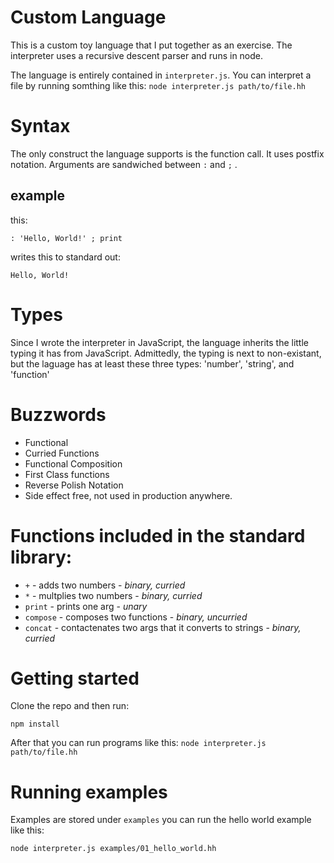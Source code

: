 # Custom Language

This is a custom toy language that I put together as an exercise. The interpreter uses a recursive descent parser and runs in node.

The language is entirely contained in `interpreter.js`. You can interpret a file by running somthing like this: `node interpreter.js path/to/file.hh`

# Syntax

The only construct the language supports is the function call. It uses postfix notation. Arguments are sandwiched between `:` and `;` .


## example

this:

    : 'Hello, World!' ; print

writes this to standard out:

    Hello, World!

# Types

Since I wrote the interpreter in JavaScript, the language inherits the little typing it has from JavaScript. Admittedly, the typing is next to non-existant, but the laguage has at least these three types: 'number', 'string', and 'function'


# Buzzwords

* Functional
* Curried Functions
* Functional Composition
* First Class functions
* Reverse Polish Notation
* Side effect free, not used in production anywhere.

# Functions included in the standard library:

* `+` - adds two numbers - *binary, curried*
* `*` - multplies two numbers - *binary, curried*
* `print` - prints one arg - *unary*
* `compose` - composes two functions - *binary, uncurried*
* `concat` - contactenates two args that it converts to strings - *binary, curried*

# Getting started

Clone the repo and then run:

    npm install

After that you can run programs like this: `node interpreter.js path/to/file.hh`

# Running examples

Examples are stored under `examples` you can run the hello world example like this:

    node interpreter.js examples/01_hello_world.hh
